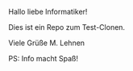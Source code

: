 Hallo liebe Informatiker!

Dies ist ein Repo zum Test-Clonen.

Viele Grüße
M. Lehnen

PS: Info macht Spaß!
